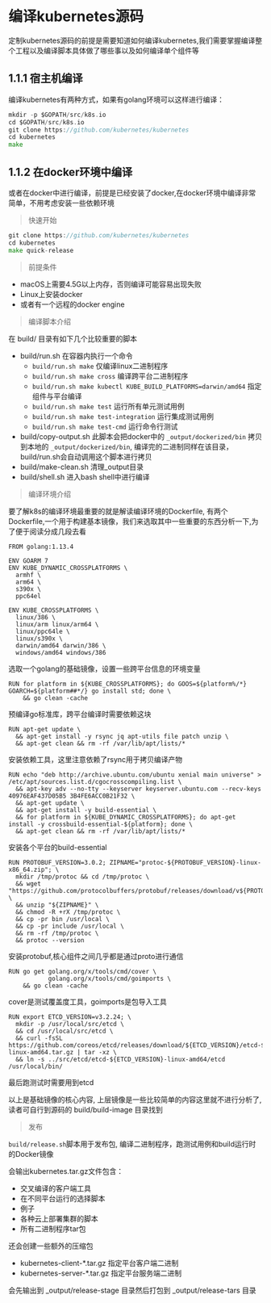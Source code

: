 # 编译kubernetes源码
定制kubernetes源码的前提是需要知道如何编译kubernetes,我们需要掌握编译整个工程以及编译脚本具体做了哪些事以及如何编译单个组件等

## 1.1.1 宿主机编译
编译kubernetes有两种方式，如果有golang环境可以这样进行编译：

```go
mkdir -p $GOPATH/src/k8s.io
cd $GOPATH/src/k8s.io
git clone https://github.com/kubernetes/kubernetes
cd kubernetes
make
```

## 1.1.2 在docker环境中编译
或者在docker中进行编译，前提是已经安装了docker,在docker环境中编译非常简单，不用考虑安装一些依赖环境

> 快速开始

```go
git clone https://github.com/kubernetes/kubernetes
cd kubernetes
make quick-release
```

> 前提条件

* macOS上需要4.5G以上内存，否则编译可能容易出现失败
* Linux上安装docker
* 或者有一个远程的docker engine

> 编译脚本介绍

在 build/ 目录有如下几个比较重要的脚本

* build/run.sh 在容器内执行一个命令
    * `build/run.sh make` 仅编译linux二进制程序
    * `build/run.sh make cross` 编译跨平台二进制程序
    * `build/run.sh make kubectl KUBE_BUILD_PLATFORMS=darwin/amd64` 指定组件与平台编译
    * `build/run.sh make test` 运行所有单元测试用例
    * `build/run.sh make test-integration` 运行集成测试用例
    * `build/run.sh make test-cmd` 运行命令行测试
* build/copy-output.sh 此脚本会把docker中的 `_output/dockerized/bin` 拷贝到本地的 `_output/dockerized/bin`, 编译完的二进制同样在该目录，build/run.sh会自动调用这个脚本进行拷贝
* build/make-clean.sh 清理_output目录
* build/shell.sh 进入bash shell中进行编译

> 编译环境介绍

要了解k8s的编译环境最重要的就是解读编译环境的Dockerfile, 有两个Dockerfile,一个用于构建基本镜像，我们来选取其中一些重要的东西分析一下,为了便于阅读分成几段去看

```
FROM golang:1.13.4

ENV GOARM 7
ENV KUBE_DYNAMIC_CROSSPLATFORMS \
  armhf \
  arm64 \
  s390x \
  ppc64el

ENV KUBE_CROSSPLATFORMS \
  linux/386 \
  linux/arm linux/arm64 \
  linux/ppc64le \
  linux/s390x \
  darwin/amd64 darwin/386 \
  windows/amd64 windows/386
```
选取一个golang的基础镜像，设置一些跨平台信息的环境变量

```
RUN for platform in ${KUBE_CROSSPLATFORMS}; do GOOS=${platform%/*} GOARCH=${platform##*/} go install std; done \
    && go clean -cache
```
预编译go标准库，跨平台编译时需要依赖这块

```
RUN apt-get update \
  && apt-get install -y rsync jq apt-utils file patch unzip \
  && apt-get clean && rm -rf /var/lib/apt/lists/*
```
安装依赖工具，这里注意依赖了rsync用于拷贝编译产物

```
RUN echo "deb http://archive.ubuntu.com/ubuntu xenial main universe" > /etc/apt/sources.list.d/cgocrosscompiling.list \
  && apt-key adv --no-tty --keyserver keyserver.ubuntu.com --recv-keys 40976EAF437D05B5 3B4FE6ACC0B21F32 \
  && apt-get update \
  && apt-get install -y build-essential \
  && for platform in ${KUBE_DYNAMIC_CROSSPLATFORMS}; do apt-get install -y crossbuild-essential-${platform}; done \
  && apt-get clean && rm -rf /var/lib/apt/lists/*
```
安装各个平台的build-essential

```
RUN PROTOBUF_VERSION=3.0.2; ZIPNAME="protoc-${PROTOBUF_VERSION}-linux-x86_64.zip"; \
  mkdir /tmp/protoc && cd /tmp/protoc \
  && wget "https://github.com/protocolbuffers/protobuf/releases/download/v${PROTOBUF_VERSION}/${ZIPNAME}" \
  && unzip "${ZIPNAME}" \
  && chmod -R +rX /tmp/protoc \
  && cp -pr bin /usr/local \
  && cp -pr include /usr/local \
  && rm -rf /tmp/protoc \
  && protoc --version
```
安装protobuf,核心组件之间几乎都是通过proto进行通信

```
RUN go get golang.org/x/tools/cmd/cover \
           golang.org/x/tools/cmd/goimports \
    && go clean -cache
```
cover是测试覆盖度工具，goimports是包导入工具

```
RUN export ETCD_VERSION=v3.2.24; \
  mkdir -p /usr/local/src/etcd \
  && cd /usr/local/src/etcd \
  && curl -fsSL https://github.com/coreos/etcd/releases/download/${ETCD_VERSION}/etcd-${ETCD_VERSION}-linux-amd64.tar.gz | tar -xz \
  && ln -s ../src/etcd/etcd-${ETCD_VERSION}-linux-amd64/etcd /usr/local/bin/
```
最后跑测试时需要用到etcd

以上是基础镜像的核心内容, 上层镜像是一些比较简单的内容这里就不进行分析了,读者可自行到源码的 build/build-image 目录找到

> 发布

`build/release.sh`脚本用于发布包, 编译二进制程序，跑测试用例和build运行时的Docker镜像

会输出kubernetes.tar.gz文件包含：

* 交叉编译的客户端工具
* 在不同平台运行的选择脚本
* 例子
* 各种云上部署集群的脚本
* 所有二进制程序tar包

还会创建一些额外的压缩包

* kubernetes-client-*.tar.gz 指定平台客户端二进制
* kubernetes-server-*.tar.gz 指定平台服务端二进制

会先输出到 _output/release-stage 目录然后打包到 _output/release-tars 目录
